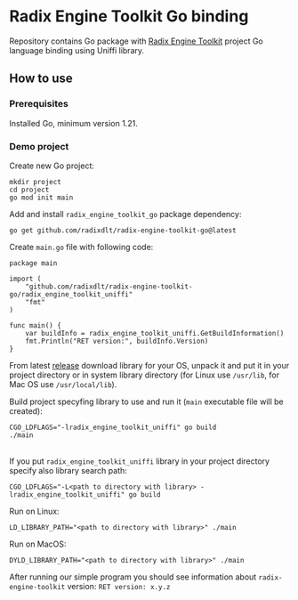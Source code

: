 # Radix Engine Toolkit Go binding
Repository contains Go package with [Radix Engine Toolkit](https://github.com/radixdlt/radix-engine-toolkit) project Go language binding using Uniffi library.

## How to use
### Prerequisites
Installed Go, minimum version 1.21.

### Demo project
Create new Go project:
```
mkdir project
cd project
go mod init main
```

Add and install `radix_engine_toolkit_go` package dependency:
```
go get github.com/radixdlt/radix-engine-toolkit-go@latest
```

Create `main.go` file with following code:
```
package main

import (
    "github.com/radixdlt/radix-engine-toolkit-go/radix_engine_toolkit_uniffi"
    "fmt"
)

func main() {
    var buildInfo = radix_engine_toolkit_uniffi.GetBuildInformation()
    fmt.Println("RET version:", buildInfo.Version)
}
```

From latest [release](https://github.com/radixdlt/radix-engine-toolkit-go/releases) download library for your OS, unpack it and put it in your project directory or in system library directory (for Linux use `/usr/lib`, for Mac OS use `/usr/local/lib`).

Build project specyfing library to use and run it (`main` executable file will be created):
```
CGO_LDFLAGS="-lradix_engine_toolkit_uniffi" go build
./main
```
 \
If you put `radix_engine_toolkit_uniffi` library in your project directory specify also library search path:
```
CGO_LDFLAGS="-L<path to directory with library> -lradix_engine_toolkit_uniffi" go build
```
Run on Linux:
```
LD_LIBRARY_PATH="<path to directory with library>" ./main
```
Run on MacOS:
```
DYLD_LIBRARY_PATH="<path to directory with library>" ./main
```
After running our simple program you should see information about `radix-engine-toolkit` version: `RET version: x.y.z`

